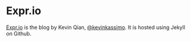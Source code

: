 # Expr.io

[Expr.io](http://expr.io) is the blog by Kevin Qian, [@kevinkassimo](http://github.com/kevinkassimo). It is hosted using Jekyll on Github.
